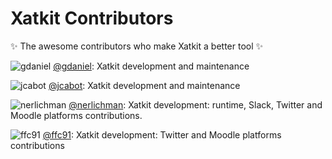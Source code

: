 # Xatkit Contributors

✨ The awesome contributors who make Xatkit a better tool ✨

![gdaniel](https://github.com/gdaniel.png?size=16) [@gdaniel](https://github.com/gdaniel): Xatkit development and maintenance

![jcabot](https://github.com/jcabot.png?size=16) [@jcabot](https://github.com/jcabot): Xatkit development and maintenance

![nerlichman](https://github.com/nerlichman.png?size=16) [@nerlichman](https://github.com/nerlichman): Xatkit development: runtime, Slack, Twitter and Moodle platforms contributions.

![ffc91](https://github.com/ffc91.png?size=16) [@ffc91](https://github.com/ffc91): Xatkit development: Twitter and Moodle platforms contributions
